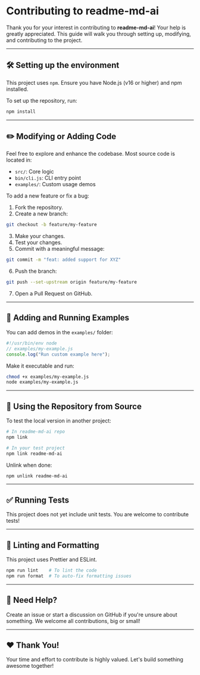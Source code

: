 # Contributing to readme-md-ai

Thank you for your interest in contributing to **readme-md-ai**! Your help is greatly appreciated. This guide will walk you through setting up, modifying, and contributing to the project.

---

## 🛠 Setting up the environment

This project uses `npm`. Ensure you have Node.js (v16 or higher) and npm installed.

To set up the repository, run:

```bash
npm install
```

---

## ✏️ Modifying or Adding Code

Feel free to explore and enhance the codebase. Most source code is located in:

- `src/`: Core logic
- `bin/cli.js`: CLI entry point
- `examples/`: Custom usage demos

To add a new feature or fix a bug:

1. Fork the repository.
2. Create a new branch:

```bash
git checkout -b feature/my-feature
```

3. Make your changes.
4. Test your changes.
5. Commit with a meaningful message:

```bash
git commit -m "feat: added support for XYZ"
```

6. Push the branch:

```bash
git push --set-upstream origin feature/my-feature
```

7. Open a Pull Request on GitHub.

---

## 📁 Adding and Running Examples

You can add demos in the `examples/` folder:

```js
#!/usr/bin/env node
// examples/my-example.js
console.log("Run custom example here");
```

Make it executable and run:

```bash
chmod +x examples/my-example.js
node examples/my-example.js
```

---

## 🔗 Using the Repository from Source

To test the local version in another project:

```bash
# In readme-md-ai repo
npm link

# In your test project
npm link readme-md-ai
```

Unlink when done:

```bash
npm unlink readme-md-ai
```

---

## ✅ Running Tests

This project does not yet include unit tests. You are welcome to contribute tests!

---

## 🧹 Linting and Formatting

This project uses Prettier and ESLint.

```bash
npm run lint    # To lint the code
npm run format  # To auto-fix formatting issues
```

---

## 🙌 Need Help?

Create an issue or start a discussion on GitHub if you're unsure about something. We welcome all contributions, big or small!

---

## ❤️ Thank You!

Your time and effort to contribute is highly valued. Let's build something awesome together!
